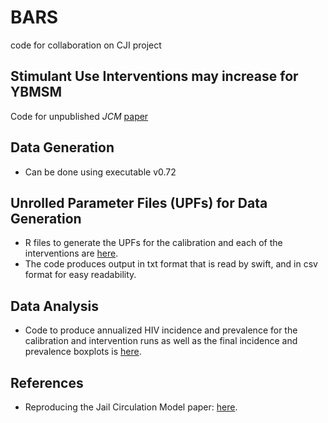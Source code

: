 # BARS
code for collaboration on CJI project
## Stimulant Use Interventions may increase for YBMSM
Code for unpublished _JCM_ [paper](https://uchicago.box.com/s/2jqy4gv3khohqxgrjqllrd9c4eyg5pso)

## Data Generation
 - Can be done using executable v0.72

## Unrolled Parameter Files (UPFs) for Data Generation
 - R files to generate the UPFs for the calibration and each of the interventions are [here](https://github.com/khanna7/BARS/tree/jcm-paper/transmission_model/swift_proj/data/JCM).
 - The code produces output in txt format that is read by swift, and in csv format for easy readability. 

## Data Analysis 
 - Code to produce annualized HIV incidence and prevalence for the calibration and intervention runs as well as the final incidence and prevalence boxplots is [here](https://github.com/khanna7/BARS/tree/jcm-paper/transmission_model/swift_proj/R/12sc). 

## References
 - Reproducing the Jail Circulation Model paper: [here](https://docs.google.com/document/d/1EPRCsISDPPzzIEecDm73_X3vh0W88izykLYFrzLQobQ/).
